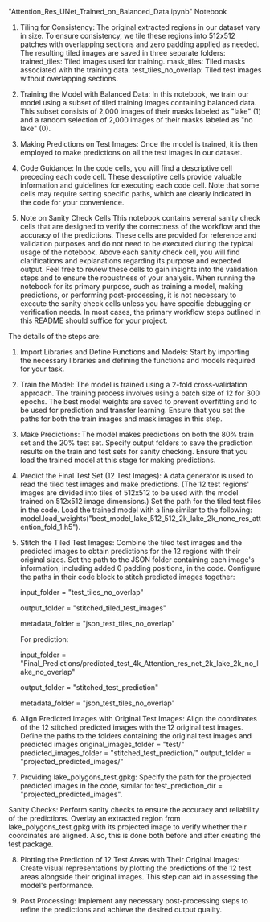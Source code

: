 "Attention_Res_UNet_Trained_on_Balanced_Data.ipynb" Notebook

1. Tiling for Consistency: The original extracted regions in our dataset vary in size. To ensure consistency, we tile these regions into 512x512 patches with overlapping sections and zero padding applied as needed. The resulting tiled images are saved in three separate folders:
trained_tiles: Tiled images used for training.
mask_tiles: Tiled masks associated with the training data.
test_tiles_no_overlap: Tiled test images without overlapping sections.

2. Training the Model with Balanced Data: In this notebook, we train our model using a subset of tiled training images containing balanced data. This subset consists of 2,000 images of their masks labeled as "lake" (1) and a random selection of 2,000 images of their masks labeled as "no lake" (0).

3. Making Predictions on Test Images: Once the model is trained, it is then employed to make predictions on all the test images in our dataset.

4. Code Guidance: In the code cells, you will find a descriptive cell preceding each code cell. These descriptive cells provide valuable information and guidelines for executing each code cell. Note that some cells may require setting specific paths, which are clearly indicated in the code for your convenience.
   
5. Note on Sanity Check Cells
This notebook contains several sanity check cells that are designed to verify the correctness of the workflow and the accuracy of the predictions. These cells are provided for reference and validation purposes and do not need to be executed during the typical usage of the notebook.
Above each sanity check cell, you will find clarifications and explanations regarding its purpose and expected output. Feel free to review these cells to gain insights into the validation steps and to ensure the robustness of your analysis.
When running the notebook for its primary purpose, such as training a model, making predictions, or performing post-processing, it is not necessary to execute the sanity check cells unless you have specific debugging or verification needs. In most cases, the primary workflow steps outlined in this README should suffice for your project.
   
The details of the steps are: 

1. Import Libraries and Define Functions and Models: Start by importing the necessary libraries and defining the functions and models required for your task.
   
2. Train the Model:
The model is trained using a 2-fold cross-validation approach.
The training process involves using a batch size of 12 for 300 epochs.
The best model weights are saved to prevent overfitting and to be used for prediction and transfer learning.
Ensure that you set the paths for both the train images and mask images in this step.

3. Make Predictions:
The model makes predictions on both the 80% train set and the 20% test set.
Specify output folders to save the prediction results on the train and test sets for sanity checking.
Ensure that you load the trained model at this stage for making predictions.

4. Predict the Final Test Set (12 Test Images):
A data generator is used to read the tiled test images and make predictions. (The 12 test regions' images are divided into tiles of 512x512 to be used with the model trained on 512x512 image dimensions.)
Set the path for the tiled test files in the code.
Load the trained model with a line similar to the following: model.load_weights("best_model_lake_512_512_2k_lake_2k_none_res_attention_fold_1.h5").

5. Stitch the Tiled Test Images:
Combine the tiled test images and the predicted images to obtain predictions for the 12 regions with their original sizes.
Set the path to the JSON folder containing each image's information, including added 0 padding positions, in the code.
Configure the paths in their code block to stitch predicted images together:

   input_folder = "test_tiles_no_overlap"
   
   output_folder = "stitched_tiled_test_images"
   
   metadata_folder = "json_test_tiles_no_overlap"
   
   For prediction:
   
   input_folder = "Final_Predictions/predicted_test_4k_Attention_res_net_2k_lake_2k_no_lake_no_overlap"
   
   output_folder = "stitched_test_prediction"
   
   metadata_folder = "json_test_tiles_no_overlap"


7. Align Predicted Images with Original Test Images:
Align the coordinates of the 12 stitched predicted images with the 12 original test images.
Define the paths to the folders containing the original test images and predicted images
original_images_folder = "test/"
predicted_images_folder = "stitched_test_prediction/"
output_folder = "projected_predicted_images/"


8. Providing lake_polygons_test.gpkg:
Specify the path for the projected predicted images in the code, similar to: test_prediction_dir = "projected_predicted_images".

Sanity Checks:
Perform sanity checks to ensure the accuracy and reliability of the predictions.
Overlay an extracted region from lake_polygons_test.gpkg with its projected image to verify whether their coordinates are aligned. Also, this is done both before and after creating the test package.

8. Plotting the Prediction of 12 Test Areas with Their Original Images:
Create visual representations by plotting the predictions of the 12 test areas alongside their original images. This step can aid in assessing the model's performance.

9. Post Processing:
Implement any necessary post-processing steps to refine the predictions and achieve the desired output quality.
